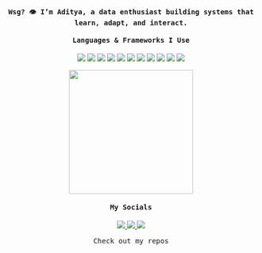 <h4 align="center"><samp> Wsg? 👁️ I’m Aditya, a data enthusiast building systems that learn, adapt, and interact. </samp></h4>

<h4 align="center"><samp> Languages & Frameworks I Use </samp></h4>
<p align="center">
  <img src="https://img.shields.io/badge/Go-111?style=flat-square&logo=go&logoColor=00ADD8"/>
  <img src="https://img.shields.io/badge/Python-111?style=flat-square&logo=python&logoColor=white"/>
  <img src="https://img.shields.io/badge/C-111?style=flat-square&logo=c&logoColor=A8B9CC"/>
  <img src="https://img.shields.io/badge/HTML5-111?style=flat-square&logo=html5&logoColor=E34F26"/>
  <img src="https://img.shields.io/badge/Rust-111?style=flat-square&logo=rust&logoColor=white"/>
  <img src="https://img.shields.io/badge/JavaScript-111?style=flat-square&logo=javascript&logoColor=F7DF1E"/>
  <img src="https://img.shields.io/badge/Git-111?style=flat-square&logo=git&logoColor=F05032"/>
  <img src="https://img.shields.io/badge/MySQL-111?style=flat-square&logo=mysql&logoColor=4479A1"/>
  <img src="https://img.shields.io/badge/R-111?style=flat-square&logo=r&logoColor=276DC3"/>
  <img src="https://img.shields.io/badge/Node.js-111?style=flat-square&logo=nodedotjs&logoColor=339933"/>
  <img src="https://img.shields.io/badge/React-111?style=flat-square&logo=react&logoColor=61DAFB"/>
 </p>
 
<p align="center">
  <img width="250" src="https://media.giphy.com/media/v1.Y2lkPTc5MGI3NjExdTgwaHd0YWE0MXdvcXY5NnFlOGFncXlhYjZqeTM4bmhueDE2eWVucyZlcD12MV9zdGlja2Vyc19zZWFyY2gmY3Q9cw/SlKBbQNNZNfcPRWYW7/giphy.gif">
</p>

<h4 align="center"><samp> My Socials </samp></h4>
<p align="center">
  <a href="https://dev.to/aadidoesitbetter">
    <img src="https://img.shields.io/badge/dev.to-111?style=flat-square&logoColor=white"/>
  </a>
  <a href="https://www.linkedin.com/in/aadidoesitbetter/">
    <img src="https://img.shields.io/badge/LinkedIn-111?style=flat-square&logoColor=0A66C2"/>
  </a>
  <a href="https://leetcode.com/u/aadidoesitbetter/">
    <img src="https://img.shields.io/badge/LeetCode-111?style=flat-square&logoColor=FFA116"/>
  </a>
</p>




<p align="center"><samp>
Check out my repos  
  </samp>
</p>

